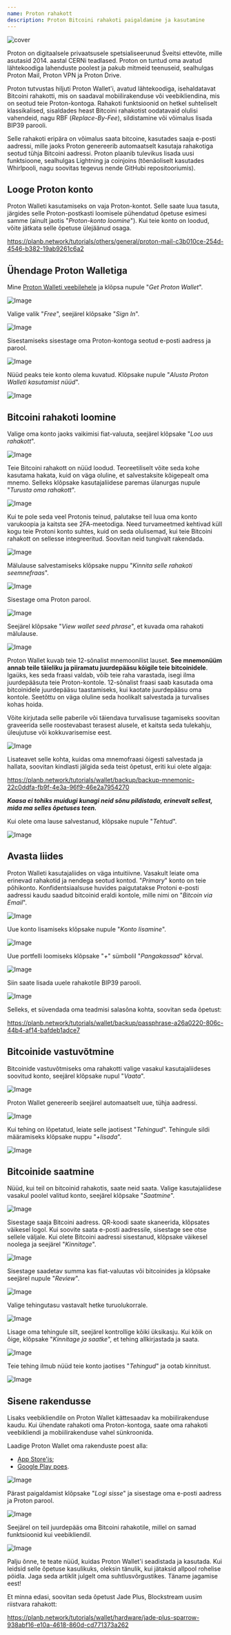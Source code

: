 ```yaml
---
name: Proton rahakott
description: Proton Bitcoini rahakoti paigaldamine ja kasutamine
---
```

![cover](assets/cover.webp)

Proton on digitaalsele privaatsusele spetsialiseerunud Šveitsi ettevõte, mille asutasid 2014. aastal CERNi teadlased. Proton on tuntud oma avatud lähtekoodiga lahenduste poolest ja pakub mitmeid teenuseid, sealhulgas Proton Mail, Proton VPN ja Proton Drive.

Proton tutvustas hiljuti Proton Wallet'i, avatud lähtekoodiga, isehaldatavat Bitcoini rahakotti, mis on saadaval mobiilirakenduse või veebikliendina, mis on seotud teie Proton-kontoga. Rahakoti funktsioonid on hetkel suhteliselt klassikalised, sisaldades heast Bitcoini rahakotist oodatavaid olulisi vahendeid, nagu RBF (*Replace-By-Fee*), sildistamine või võimalus lisada BIP39 parooli.

Selle rahakoti eripära on võimalus saata bitcoine, kasutades saaja e-posti aadressi, mille jaoks Proton genereerib automaatselt kasutaja rahakotiga seotud tühja Bitcoini aadressi. Proton plaanib tulevikus lisada uusi funktsioone, sealhulgas Lightning ja coinjoins (tõenäoliselt kasutades Whirlpooli, nagu soovitas tegevus nende GitHubi repositooriumis).

## Looge Proton konto

Proton Walleti kasutamiseks on vaja Proton-kontot. Selle saate luua tasuta, järgides selle Proton-postkasti loomisele pühendatud õpetuse esimesi samme (ainult jaotis "*Proton-konto loomine*"). Kui teie konto on loodud, võite jätkata selle õpetuse ülejäänud osaga.

https://planb.network/tutorials/others/general/proton-mail-c3b010ce-254d-4546-b382-19ab9261c6a2

## Ühendage Proton Walletiga

Mine [Proton Walleti veebilehele](https://proton.me/wallet) ja klõpsa nupule "*Get Proton Wallet*".

![Image](assets/fr/01.webp)

Valige valik "*Free*", seejärel klõpsake "*Sign In*".

![Image](assets/fr/02.webp)

Sisestamiseks sisestage oma Proton-kontoga seotud e-posti aadress ja parool.

![Image](assets/fr/03.webp)

Nüüd peaks teie konto olema kuvatud. Klõpsake nupule "*Alusta Proton Walleti kasutamist nüüd*".

![Image](assets/fr/04.webp)

## Bitcoini rahakoti loomine

Valige oma konto jaoks vaikimisi fiat-valuuta, seejärel klõpsake "*Loo uus rahakott*".

![Image](assets/fr/05.webp)

Teie Bitcoini rahakott on nüüd loodud. Teoreetiliselt võite seda kohe kasutama hakata, kuid on väga oluline, et salvestaksite kõigepealt oma mnemo. Selleks klõpsake kasutajaliidese paremas ülanurgas nupule "*Turusta oma rahakott*".

![Image](assets/fr/06.webp)

Kui te pole seda veel Protonis teinud, palutakse teil luua oma konto varukoopia ja kaitsta see 2FA-meetodiga. Need turvameetmed kehtivad küll kogu teie Protoni konto suhtes, kuid on seda olulisemad, kui teie Bitcoini rahakott on sellesse integreeritud. Soovitan neid tungivalt rakendada.

![Image](assets/fr/07.webp)

Mälulause salvestamiseks klõpsake nuppu "*Kinnita selle rahakoti seemnefraas*".

![Image](assets/fr/08.webp)

Sisestage oma Proton parool.

![Image](assets/fr/09.webp)

Seejärel klõpsake "*View wallet seed phrase*", et kuvada oma rahakoti mälulause.

![Image](assets/fr/10.webp)

Proton Wallet kuvab teie 12-sõnalist mnemoonilist lauset. **See mnemonüüm annab teile täieliku ja piiramatu juurdepääsu kõigile teie bitcoinidele**. Igaüks, kes seda fraasi valdab, võib teie raha varastada, isegi ilma juurdepääsuta teie Proton-kontole. 12-sõnalist fraasi saab kasutada oma bitcoinidele juurdepääsu taastamiseks, kui kaotate juurdepääsu oma kontole. Seetõttu on väga oluline seda hoolikalt salvestada ja turvalises kohas hoida.

Võite kirjutada selle paberile või täiendava turvalisuse tagamiseks soovitan graveerida selle roostevabast terasest alusele, et kaitsta seda tulekahju, üleujutuse või kokkuvarisemise eest.

![Image](assets/fr/11.webp)

Lisateavet selle kohta, kuidas oma mnemofraasi õigesti salvestada ja hallata, soovitan kindlasti jälgida seda teist õpetust, eriti kui olete algaja:

https://planb.network/tutorials/wallet/backup/backup-mnemonic-22c0ddfa-fb9f-4e3a-96f9-46e2a7954270

_**Kaasa ei tohiks muidugi kunagi neid sõnu pildistada, erinevalt sellest, mida ma selles õpetuses teen.**_

Kui olete oma lause salvestanud, klõpsake nupule "*Tehtud*".

![Image](assets/fr/12.webp)

## Avasta liides

Proton Walleti kasutajaliides on väga intuitiivne. Vasakult leiate oma erinevad rahakotid ja nendega seotud kontod. "*Primary*" konto on teie põhikonto. Konfidentsiaalsuse huvides paigutatakse Protoni e-posti aadressi kaudu saadud bitcoinid eraldi kontole, mille nimi on "*Bitcoin via Email*".

![Image](assets/fr/13.webp)

Uue konto lisamiseks klõpsake nupule "*Konto lisamine*".

![Image](assets/fr/14.webp)

Uue portfelli loomiseks klõpsake "*+*" sümbolil "*Pangakassad*" kõrval.

![Image](assets/fr/15.webp)

Siin saate lisada uuele rahakotile BIP39 parooli.

![Image](assets/fr/16.webp)

Selleks, et süvendada oma teadmisi salasõna kohta, soovitan seda õpetust:

https://planb.network/tutorials/wallet/backup/passphrase-a26a0220-806c-44b4-af14-bafdeb1adce7

## Bitcoinide vastuvõtmine

Bitcoinide vastuvõtmiseks oma rahakotti valige vasakul kasutajaliideses soovitud konto, seejärel klõpsake nupul "*Vaata*".

![Image](assets/fr/17.webp)

Proton Wallet genereerib seejärel automaatselt uue, tühja aadressi.

![Image](assets/fr/18.webp)

Kui tehing on lõpetatud, leiate selle jaotisest "*Tehingud*". Tehingule sildi määramiseks klõpsake nuppu "*+lisada*".

![Image](assets/fr/19.webp)

## Bitcoinide saatmine

Nüüd, kui teil on bitcoinid rahakotis, saate neid saata. Valige kasutajaliidese vasakul poolel valitud konto, seejärel klõpsake "*Saatmine*".

![Image](assets/fr/20.webp)

Sisestage saaja Bitcoini aadress. QR-koodi saate skaneerida, klõpsates väikesel logol. Kui soovite saata e-posti aadressile, sisestage see otse sellele väljale. Kui olete Bitcoini aadressi sisestanud, klõpsake väikesel noolega ja seejärel "*Kinnitage*".

![Image](assets/fr/21.webp)

Sisestage saadetav summa kas fiat-valuutas või bitcoinides ja klõpsake seejärel nupule "*Review*".

![Image](assets/fr/22.webp)

Valige tehingutasu vastavalt hetke turuolukorrale.

![Image](assets/fr/23.webp)

Lisage oma tehingule silt, seejärel kontrollige kõiki üksikasju. Kui kõik on õige, klõpsake "*Kinnitage ja saatke*", et tehing allkirjastada ja saata.

![Image](assets/fr/24.webp)

Teie tehing ilmub nüüd teie konto jaotises "*Tehingud*" ja ootab kinnitust.

![Image](assets/fr/25.webp)

## Sisene rakendusse

Lisaks veebikliendile on Proton Wallet kättesaadav ka mobiilirakenduse kaudu. Kui ühendate rahakoti oma Proton-kontoga, saate oma rahakoti veebikliendi ja mobiilirakenduse vahel sünkroonida.

Laadige Proton Wallet oma rakenduste poest alla:


- [App Store'is](https://apps.apple.com/us/app/proton-wallet-secure-btc/id6479609548);
- [Google Play poes](https://play.google.com/store/apps/details?id=me.proton.wallet.android).

![Image](assets/fr/26.webp)

Pärast paigaldamist klõpsake "*Logi sisse*" ja sisestage oma e-posti aadress ja Proton parool.

![Image](assets/fr/27.webp)

Seejärel on teil juurdepääs oma Bitcoini rahakotile, millel on samad funktsioonid kui veebikliendil.

![Image](assets/fr/28.webp)

Palju õnne, te teate nüüd, kuidas Proton Wallet'i seadistada ja kasutada. Kui leidsid selle õpetuse kasulikuks, oleksin tänulik, kui jätaksid allpool rohelise pöidla. Jaga seda artiklit julgelt oma suhtlusvõrgustikes. Täname jagamise eest!

Et minna edasi, soovitan seda õpetust Jade Plus, Blockstream uusim riistvara rahakott:

https://planb.network/tutorials/wallet/hardware/jade-plus-sparrow-938abf16-e10a-4618-860d-cd771373a262
